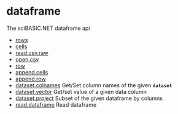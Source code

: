 # dataframe

The sciBASIC.NET dataframe api

+ [rows](dataframe/rows.1) 
+ [cells](dataframe/cells.1) 
+ [read.csv.raw](dataframe/read.csv.raw.1) 
+ [open.csv](dataframe/open.csv.1) 
+ [row](dataframe/row.1) 
+ [append.cells](dataframe/append.cells.1) 
+ [append.row](dataframe/append.row.1) 
+ [dataset.colnames](dataframe/dataset.colnames.1) Get/Set column names of the given **`dataset`**
+ [dataset.vector](dataframe/dataset.vector.1) Get/set value of a given data column
+ [dataset.project](dataframe/dataset.project.1) Subset of the given dataframe by columns
+ [read.dataframe](dataframe/read.dataframe.1) Read dataframe
